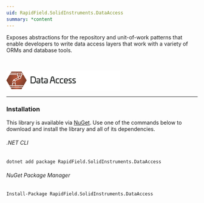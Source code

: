 ```yaml
---
uid: RapidField.SolidInstruments.DataAccess
summary: *content
---
```


<!--
Copyright (c) RapidField LLC. Licensed under the MIT License. See LICENSE.txt in the project root for license information.
-->

Exposes abstractions for the repository and unit-of-work patterns that enable developers to write data access layers that work with a variety of ORMs and database tools.

<br />

![Data Access label](../images/Label.DataAccess.300w.png)
- - -

### Installation

This library is available via [NuGet](https://docs.microsoft.com/en-us/nuget/quickstart/install-and-use-a-package-in-visual-studio). Use one of the commands below to download and install the library and all of its dependencies.

###### .NET CLI

```shell
dotnet add package RapidField.SolidInstruments.DataAccess
```

###### NuGet Package Manager

```shell
Install-Package RapidField.SolidInstruments.DataAccess
```
